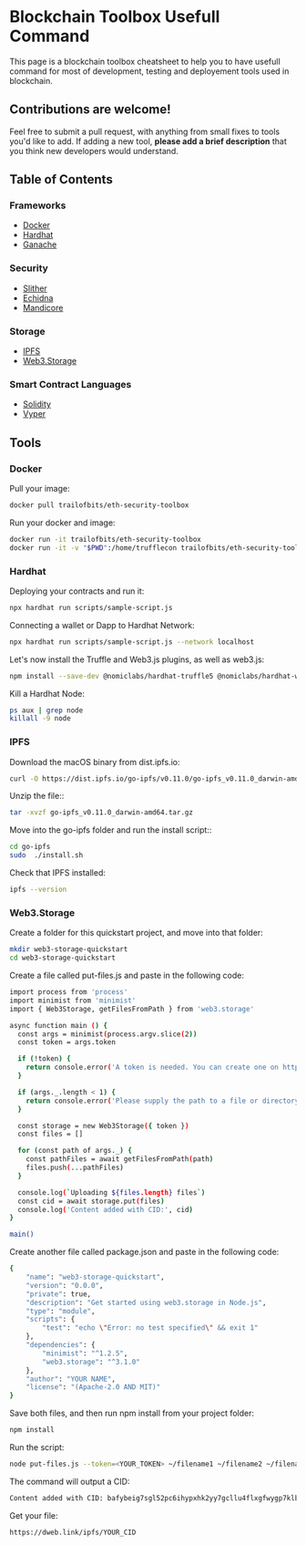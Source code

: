 # Blockchain Toolbox Usefull Command

This page is a blockchain toolbox cheatsheet to help you to have usefull command for most of development, testing and deployement tools used in blockchain.

## Contributions are welcome!

Feel free to submit a pull request, with anything from small fixes to tools you'd like to add. If adding a new tool, **please add a brief description** that you think new developers would understand.

## Table of Contents

### Frameworks
- [Docker](#docker)
- [Hardhat](#hardhat)
- [Ganache](#ganache)

### Security
- [Slither](#slither)
- [Echidna](#echidna)
- [Mandicore](#mandicore)

### Storage
- [IPFS](#ipfs)
- [Web3.Storage](#web3storage)

### Smart Contract Languages
- [Solidity](#solidity)
- [Vyper](#vyper)

## Tools

### Docker

Pull your image:
```bash
docker pull trailofbits/eth-security-toolbox
```
Run your docker and image:
```bash
docker run -it trailofbits/eth-security-toolbox
docker run -it -v "$PWD":/home/trufflecon trailofbits/eth-security-toolbox
```

### Hardhat

Deploying your contracts and run it:
```bash
npx hardhat run scripts/sample-script.js
```
Connecting a wallet or Dapp to Hardhat Network:
```bash
npx hardhat run scripts/sample-script.js --network localhost
```
Let's now install the Truffle and Web3.js plugins, as well as web3.js:
```bash
npm install --save-dev @nomiclabs/hardhat-truffle5 @nomiclabs/hardhat-web3 web3
```
Kill a Hardhat Node:
```bash
ps aux | grep node
killall -9 node
```

### IPFS

Download the macOS binary from dist.ipfs.io:
```bash
curl -O https://dist.ipfs.io/go-ipfs/v0.11.0/go-ipfs_v0.11.0_darwin-amd64.tar.gz
```
Unzip the file::
```bash
tar -xvzf go-ipfs_v0.11.0_darwin-amd64.tar.gz
```
Move into the go-ipfs folder and run the install script::
```bash
cd go-ipfs
sudo  ./install.sh
```
Check that IPFS installed:
```bash
ipfs --version
```
### Web3.Storage

Create a folder for this quickstart project, and move into that folder:
```bash
mkdir web3-storage-quickstart
cd web3-storage-quickstart
```
Create a file called put-files.js and paste in the following code:
```bash
import process from 'process'
import minimist from 'minimist'
import { Web3Storage, getFilesFromPath } from 'web3.storage'

async function main () {
  const args = minimist(process.argv.slice(2))
  const token = args.token

  if (!token) {
    return console.error('A token is needed. You can create one on https://web3.storage')
  }

  if (args._.length < 1) {
    return console.error('Please supply the path to a file or directory')
  }

  const storage = new Web3Storage({ token })
  const files = []

  for (const path of args._) {
    const pathFiles = await getFilesFromPath(path)
    files.push(...pathFiles)
  }

  console.log(`Uploading ${files.length} files`)
  const cid = await storage.put(files)
  console.log('Content added with CID:', cid)
}

main()
```
Create another file called package.json and paste in the following code:
```bash
{
    "name": "web3-storage-quickstart",
    "version": "0.0.0",
    "private": true,
    "description": "Get started using web3.storage in Node.js",
    "type": "module",
    "scripts": {
        "test": "echo \"Error: no test specified\" && exit 1"
    },
    "dependencies": {
        "minimist": "^1.2.5",
        "web3.storage": "^3.1.0"
    },
    "author": "YOUR NAME",
    "license": "(Apache-2.0 AND MIT)"
}
```
Save both files, and then run npm install from your project folder:
```bash
npm install
```
Run the script:
```bash
node put-files.js --token=<YOUR_TOKEN> ~/filename1 ~/filename2 ~/filenameN
```
The command will output a CID:
```bash
Content added with CID: bafybeig7sgl52pc6ihypxhk2yy7gcllu4flxgfwygp7klb5xdjdrm7onse
```
Get your file:
```bash
https://dweb.link/ipfs/YOUR_CID
```

